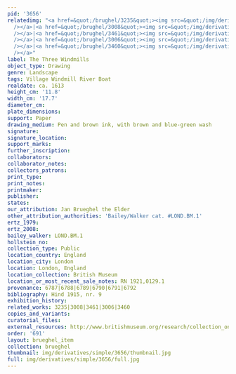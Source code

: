 ```yaml
---
pid: '3656'
relatedimg: "<a href=&quot;/brughel/3235&quot;><img src=&quot;/img/derivatives/simple/3235/thumbnail.jpg&quot;
  /></a>|<a href=&quot;/brughel/3008&quot;><img src=&quot;/img/derivatives/simple/3008/thumbnail.jpg&quot;
  /></a>|<a href=&quot;/brughel/3461&quot;><img src=&quot;/img/derivatives/simple/3461/thumbnail.jpg&quot;
  /></a>|<a href=&quot;/brughel/3006&quot;><img src=&quot;/img/derivatives/simple/3006/thumbnail.jpg&quot;
  /></a>|<a href=&quot;/brughel/3460&quot;><img src=&quot;/img/derivatives/simple/3460/thumbnail.jpg&quot;
  /></a>"
label: The Three Windmills
object_type: Drawing
genre: Landscape
tags: Village Windmill River Boat
realdate: ca. 1613
height_cm: '11.8'
width_cm: '17.7'
diameter_cm: 
plate_dimensions: 
support: Paper
drawing_medium: Pen and brown ink, with brown and blue-green wash
signature: 
signature_location: 
support_marks: 
further_inscription: 
collaborators: 
collaborator_notes: 
collectors_patrons: 
print_type: 
print_notes: 
printmaker: 
publisher: 
states: 
our_attribution: Jan Brueghel the Elder
other_attribution_authorities: 'Bailey/Walker cat. #LOND.BM.1'
ertz_1979: 
ertz_2008: 
bailey_walker: LOND.BM.1
hollstein_no: 
collection_type: Public
location_country: England
location_city: London
location: London, England
location_collection: British Museum
location_or_most_recent_sale_notes: RN 1921,0129.1
provenance: 6787|6788|6789|6790|6791|6792
bibliography: Hind 1915, nr. 9
exhibition_history: 
related_works: 3235|3008|3461|3006|3460
copies_and_variants: 
curatorial_files: 
external_resources: http://www.britishmuseum.org/research/collection_online/collection_object_details.aspx?objectId=712244&partId=1&searchText=three%20windmills%20brueghel&page=1
order: '691'
layout: brueghel_item
collection: brueghel
thumbnail: img/derivatives/simple/3656/thumbnail.jpg
full: img/derivatives/simple/3656/full.jpg
---
```

